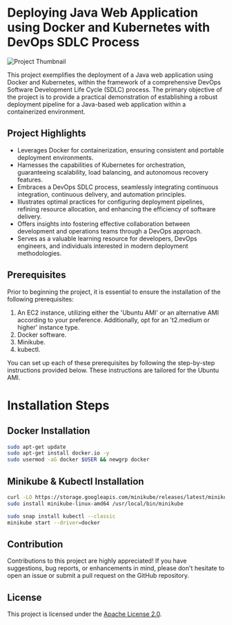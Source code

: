 # Deploying Java Web Application using Docker and Kubernetes with DevOps SDLC Process

![Project Thumbnail](https://github.com/BSatishSutar/Maven-Project/assets/40925459/e3f5de0e-ab19-4995-83e8-018402ecb759)

This project exemplifies the deployment of a Java web application using Docker and Kubernetes, within the framework of a comprehensive DevOps Software Development Life Cycle (SDLC) process. The primary objective of the project is to provide a practical demonstration of establishing a robust deployment pipeline for a Java-based web application within a containerized environment.

## Project Highlights

- Leverages Docker for containerization, ensuring consistent and portable deployment environments.
- Harnesses the capabilities of Kubernetes for orchestration, guaranteeing scalability, load balancing, and autonomous recovery features.
- Embraces a DevOps SDLC process, seamlessly integrating continuous integration, continuous delivery, and automation principles.
- Illustrates optimal practices for configuring deployment pipelines, refining resource allocation, and enhancing the efficiency of software delivery.
- Offers insights into fostering effective collaboration between development and operations teams through a DevOps approach.
- Serves as a valuable learning resource for developers, DevOps engineers, and individuals interested in modern deployment methodologies.

## Prerequisites

Prior to beginning the project, it is essential to ensure the installation of the following prerequisites:

1. An EC2 instance, utilizing either the 'Ubuntu AMI' or an alternative AMI according to your preference. Additionally, opt for an 't2.medium or higher' instance type.
2. Docker software.
3. Minikube.
4. kubectl.

You can set up each of these prerequisites by following the step-by-step instructions provided below. These instructions are tailored for the Ubuntu AMI.

# Installation Steps

## Docker Installation

```bash
sudo apt-get update
sudo apt-get install docker.io -y
sudo usermod -aG docker $USER && newgrp docker
```

## Minikube & Kubectl Installation

```bash
curl -LO https://storage.googleapis.com/minikube/releases/latest/minikube-linux-amd64
sudo install minikube-linux-amd64 /usr/local/bin/minikube

sudo snap install kubectl --classic
minikube start --driver=docker
```
## Contribution

Contributions to this project are highly appreciated! If you have suggestions, bug reports, or enhancements in mind, please don't hesitate to open an issue or submit a pull request on the GitHub repository.

## License

This project is licensed under the [Apache License 2.0](link-to-license).

